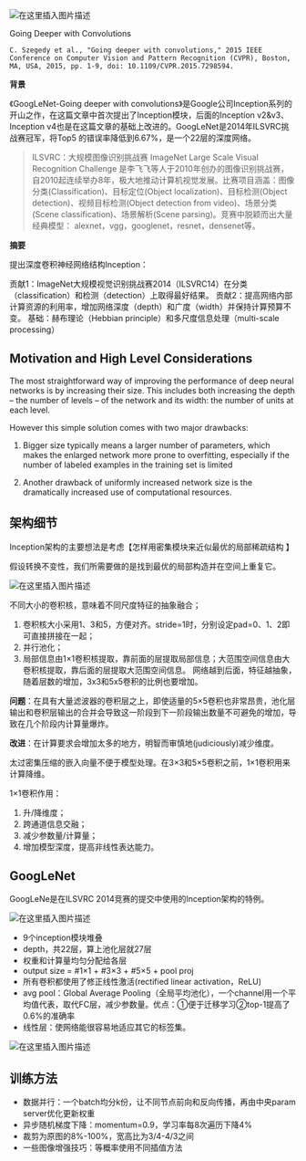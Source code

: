 ![在这里插入图片描述](https://img-blog.csdnimg.cn/a17d58366dc54f618143930788eb9f69.png)

Going Deeper with Convolutions

```
C. Szegedy et al., "Going deeper with convolutions," 2015 IEEE Conference on Computer Vision and Pattern Recognition (CVPR), Boston, MA, USA, 2015, pp. 1-9, doi: 10.1109/CVPR.2015.7298594.
```

**背景**

《GoogLeNet-Going deeper with convolutions》是Google公司Inception系列的开山之作，在这篇文章中首次提出了Inception模块，后面的Inception v2&v3、Inception v4也是在这篇文章的基础上改进的。GoogLeNet是2014年ILSVRC挑战赛冠军，将Top5 的错误率降低到6.67%，是一个22层的深度网络。

> ILSVRC：大规模图像识别挑战赛
ImageNet Large Scale Visual Recognition Challenge 是李飞飞等人于2010年创办的图像识别挑战赛，自2010起连续举办8年，极大地推动计算机视觉发展。比赛项目涵盖：图像分类(Classification)、目标定位(Object localization)、目标检测(Object detection)、视频目标检测(Object detection from video)、场景分类(Scene classification)、场景解析(Scene parsing)。竞赛中脱颖而出大量经典模型： alexnet，vgg，googlenet，resnet，densenet等。

**摘要**

提出深度卷积神经网络结构Inception：

贡献1：ImageNet大规模视觉识别挑战赛2014（ILSVRC14）在分类（classification）和检测（detection）上取得最好结果。
贡献2：提高网络内部计算资源的利用率，增加网络深度（depth）和广度（width）并保持计算预算不变。
基础：赫布理论（Hebbian principle）和多尺度信息处理（multi-scale processing）

## Motivation and High Level Considerations

The most straightforward way of improving the performance of deep neural networks is by increasing their size. This includes both increasing the depth – the number of levels – of the network and its width: the number of units at each level.

However this simple solution comes with two major drawbacks:

1. Bigger size typically means a larger number of parameters, which makes the enlarged network more prone to overfitting, especially if the number of labeled examples in the training set is limited

2. Another drawback of uniformly increased network size is the dramatically increased use of computational resources.

## 架构细节

Inception架构的主要想法是考虑【怎样用密集模块来近似最优的局部稀疏结构 】

假设转换不变性，我们所需要做的是找到最优的局部构造并在空间上重复它。

![在这里插入图片描述](https://img-blog.csdnimg.cn/5c50f263917a4322bf67fdfd5c71f8fa.png)

不同大小的卷积核，意味着不同尺度特征的抽象融合；
1. 卷积核大小采用1、3和5，方便对齐。stride=1时，分别设定pad=0、1、2即可直接拼接在一起；
2. 并行池化；
3. 局部信息由1×1卷积核提取，靠前面的层提取局部信息；大范围空间信息由大卷积核提取，靠后面的层提取大范围空间信息。 网络越到后面，特征越抽象，随着层数的增加，3x3和5x5卷积的比例也要增加。

**问题**：在具有大量滤波器的卷积层之上，即使适量的5×5卷积也非常昂贵，池化层输出和卷积层输出的合并会导致这一阶段到下一阶段输出数量不可避免的增加，导致在几个阶段内计算量爆炸。

**改进**：在计算要求会增加太多的地方，明智而审慎地(judiciously)减少维度。

太过密集压缩的嵌入向量不便于模型处理。在3×3和5×5卷积之前，1×1卷积用来计算降维。

1×1卷积作用：

1. 升/降维度；
2. 跨通道信息交融；
3. 减少参数量/计算量；
4. 增加模型深度，提高非线性表达能力。

## GoogLeNet

GoogLeNe是在ILSVRC 2014竞赛的提交中使用的Inception架构的特例。

![在这里插入图片描述](https://img-blog.csdnimg.cn/26114b7e8f604dd1979fc4a487ab7cc7.png)

- 9个inception模块堆叠
- depth，共22层，算上池化层就27层
- 权重和计算量均匀分配给各层
- output size = #1×1 + #3×3 + #5×5 + pool proj
- 所有卷积都使用了修正线性激活(rectified linear activation，ReLU)
- avg pool：Global Average Pooling（全局平均池化），一个channel用一个平均值代表，取代FC层，减少参数量。优点：①便于迁移学习②top-1提高了0.6%的准确率
- 线性层：使网络能很容易地适应其它的标签集。

![在这里插入图片描述](https://img-blog.csdnimg.cn/ed910cd2115f4abfb751ace2fcebdeba.png)

## 训练方法

- 数据并行：一个batch均分k份，让不同节点前向和反向传播，再由中央param server优化更新权重
- 异步随机梯度下降：momentum=0.9，学习率每8次遍历下降4%
- 裁剪为原图的8%-100%，宽高比为3/4-4/3之间
- 一些图像增强技巧：等概率使用不同插值方法
